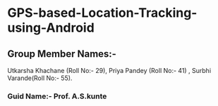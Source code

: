 # GPS-based-Location-Tracking-using-Android

## Group Member Names:-
Utkarsha Khachane (Roll No:- 29), 
Priya Pandey (Roll No:- 41) ,
Surbhi Varande(Roll No:- 55).

### Guid Name:- Prof. A.S.kunte
